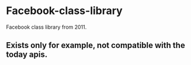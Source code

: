 # Facebook-class-library
Facebook class library from 2011.
## Exists only for example, not compatible with the today apis.

